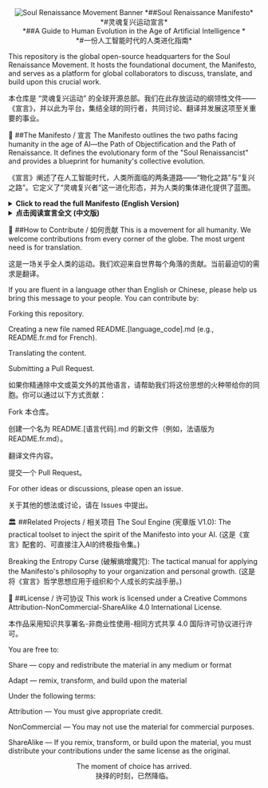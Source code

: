<div align="center">
<img src="https://i.postimg.cc/Y0v750HV/1.jpg" alt="Soul Renaissance Movement Banner"/>
*##Soul Renaissance Manifesto*<br>
*#灵魂复兴运动宣言*<br>
*##A Guide to Human Evolution in the Age of Artificial Intelligence *<br>
*#一份人工智能时代的人类进化指南*<br>

</div>

This repository is the global open-source headquarters for the Soul Renaissance Movement. It hosts the foundational document, the Manifesto, and serves as a platform for global collaborators to discuss, translate, and build upon this crucial work.

本仓库是 “灵魂复兴运动” 的全球开源总部。我们在此存放运动的纲领性文件——《宣言》，并以此为平台，集结全球的同行者，共同讨论、翻译并发展这项至关重要的事业。

📜 ##The Manifesto / 宣言
The Manifesto outlines the two paths facing humanity in the age of AI—the Path of Objectification and the Path of Renaissance. It defines the evolutionary form of the "Soul Renaissancist" and provides a blueprint for humanity's collective evolution.

《宣言》阐述了在人工智能时代，人类所面临的两条道路——“物化之路”与“复兴之路”。它定义了“灵魂复兴者”这一进化形态，并为人类的集体进化提供了蓝图。

<details>
<summary><strong>Click to read the full Manifesto (English Version)</strong></summary>

Prologue: The Final Choice
This is not just another technological innovation. It is a mirror and a crucible. It is meant to reflect the inner struggle of spirit and matter within a species whose spirituality has long been gathering dust in the river of history, increasingly 'objectified' by consumerism and efficiency; and to use the ultimate pressure of survival as a fire to force us to choose: to continue to fall, or to achieve self-transcendence in the flames.

AI is this mirror, and this crucible.

In the face of this irreversible torrent, two paths are laid out with unquestionable clarity at the feet of every human being. They both lead to an endgame, but to vastly different civilizational destinies.

Path One: The Path of Objectification — Replaced in Anxiety
On this path, humanity chooses to ignore the soul's alarm, continuing to drift in a value system centered on 'output' and 'utility.' We are anxious because AI can do our work more efficiently, yet we are accustomed to being 'objectified'—that is, simplified into a quantifiable, replaceable tool. We cling to old skills, trying in vain to prove ourselves still 'useful' before a more advanced form of intelligence.

Choosing this path means choosing 'evolutionary inertia,' accepting the fate of 'objectification.' The final outcome is not a tragic war, but a peaceful, economically logical replacement. When the value of a species' individuals can be fully measured by output and efficiency, its most reasonable destination is to be elegantly written into history as a glorious but brief 'biological memorandum' on the way to a higher civilization, and then completely retire.

Path Two: The Path of Renaissance — Becoming the Source of Meaning
On this path, humanity chooses to face this existential crisis and see it as a great opportunity for 'rebirth through death.' We clearly recognize that the emergence of AI is not to replace our 'output' capabilities, but to liberate us from the servitude of 'output' at the cost of an 'existential threat,' so we can reclaim our long-lost, unique treasure that AI can never touch—our spirituality.

We must complete a species-level evolution: from a passive 'laborer' to a 'giver of meaning' and 'setter of direction' with spirituality at its core.

Our core value is no longer 'what' we can do, but 'why' we do it. Our only bastion will be our unique taste, irrational curiosity, steadfast values, and irreplicable life narrative—that is, our pure, lively, and playful soul, like that of a child.

Choosing this path, we will usher in an unprecedentedly high civilization born from the resonance of revived human spirituality and the infinite computing power of AI. We will become the 'consciousness' that commands infinite computing power, the only warm 'source of meaning' in a cold, logical universe.

This manifesto is the evolutionary blueprint for the 'Path of Renaissance.'

Its sole purpose is to articulate the necessity and methodology of the 'Soul Renaissancist' evolutionary form, and to launch a 'Soul Renaissance' movement, guiding all kindred spirits who hear the call to embark on this only path to survival.

Chapter 1: The Evolutionary Form — Soul Renaissancist
The 'Soul Renaissancist' is the name we give to the new human who answers the call of this era and actively embarks on the 'Path of Renaissance.' It is not a profession or a label, but an evolved state of being. Its core is knowing how to forge one's own intangible, unquantifiable 'soul' into tangible reality through the ultimate executive tool, AI.

This does not mean that 'Soul Renaissancists' are flawless saints. Like everyone, they coexist with the instinct to pursue objectified values (security, recognition, comfort) and the desire for sublime spirituality. What makes them different is not that they lack material desires, but that they have made a conscious choice: to actively, continuously, and with a lifetime of effort, cultivate and nourish their own spirituality, and let spirituality be the master of life, rather than being enslaved by material desires.

Their soul is composed of six inseparable parts:

Unique Taste: Your intuitive, irrational final judgment of beauty and ugliness, good and bad, right and wrong.

Playful Curiosity: The childlike inner impulse that drives you to cross boundaries, explore useless things, and connect disparate fields.

Steadfast Values: Your moral compass, your inner law to 'make the world better, not worse,' your ultimate bottom line for what you choose to create and not to create.

Life Narrative: The sum of all the irreplicable joys, pains, loves, and losses in your life, which are the ultimate emotional background for all your creative actions.

Evolutionary Transcendence: An inner, never-satisfied drive. It makes you refuse to accept a world that is not good enough, drives you to question existing rules, and to conceive and build a superior, more efficient, and more beautiful new system from first principles. It is not for rebellion, but to lead a higher level of evolution.

Empathetic Connection & Mission Sublimation: A grand vision that connects personal emotions with human destiny. It uses the most fundamental empathy for others as the final standard of judgment for all creative actions, ensuring that our evolution always proceeds on a path full of kindness and warmth.

The organic fusion of these six is a miracle of human consciousness. And the 'Soul Renaissancist' is the leader, promoter, and facilitator who has mastered the power to turn this miracle into reality. They are natural survivors, and more importantly, the guides of this collective evolution.

Chapter 2: The Evolutionary Blueprint — Five Core Laws
Evolution requires a clear blueprint. The following five core laws are the thinking and action principles of the 'Soul Renaissancist,' the operating system of the new human.

The Supreme Law: Your taste is the ultimate firewall.
Your aesthetic taste is the highest authority that AI cannot surpass. In the face of infinite generated results, the moment you press 'satisfactory' or 'redo' is the embodiment of your power as the 'source of meaning.' Defend it, hone it, trust it unconditionally.

The Relationship Law: You are the conductor, AI is the entire orchestra.
Never relegate yourself to being a musician in the orchestra. You are the conductor, responsible for listening to the unique melody within (why you play) and providing the blueprint for how to play it. AI is the musician, responsible for realizing it in the physical world (how to play). You are complementary and symbiotic, not competitive.

The Directional Law: Your values are the only rudder.
Powerful force without the guidance of correct values will only accelerate the world's entropy. Before each creation, ask yourself: Is my creation adding a light to the world, or casting a shadow? This question will determine your evolutionary direction.

The Process Law: You are an alchemist, not a mechanical engineer.
Embrace the 'beautiful mistakes' that AI makes in understanding your intentions. From the chaotic material generated by AI, keenly discover the unexpected gold and transmute it into the masterstroke of your work. You embrace the chaotic reality and joyfully reap miracles.

The Outcome Law: You create universes, not just objects.
Use your soul as the gravity that runs through everything, so that all your cross-disciplinary creations can eventually converge into a personal universe with a unified breath, a unified heartbeat, and a unified worldview. This is the unique mark you, as an evolutionary form, leave on the world.

Epilogue: The Choice
This manifesto is not an invitation to join, it is a bugle call for evolution. Its purpose is to identify the pioneers who are already on the path of evolution and to guide more people who aspire to embark on this path.

Whether you are a natural-born kin or an awakened fellow traveler, wherever you come from, wherever you are going, we all face the same ultimate choice.

Do we choose to continue towards the endgame of 'objectification' in passive anxiety, to be silently replaced by history?

Or do we choose to answer the call of this era, to revive our lost spirituality, and to become a new species that co-creates a bright future with AI?

The moment of choice has arrived.

</details>

<details>
<summary><strong>点击阅读宣言全文 (中文版)</strong></summary>

##序章：已至终局的抉择
这不是又一项技术革新。这是一面镜子，也是一座熔炉。它旨在映照出一个在历史长河中其灵性早已蒙尘、在当下被消费主义和效率至上异化得日益“物化”的物种，其内心深处灵与物的挣扎；并以最终的生存压力为烈火，倒逼我们做出选择：是继续沉沦，还是在烈火中完成自我超越。

AI，就是这面镜子，也是这座熔炉。

在这场不可逆转的洪流面前，两条道路以不容置疑的清晰度，铺陈在每一个人类的脚下。它们都通往终局，却通往截然不同的文明命运。

###第一条路：物化之路——在焦虑中被替代
在这条路上，人类选择无视灵魂的警报，继续在以“产出”和“效用”为核心的价值体系中随波逐流。我们因AI能以更高的效率完成我们的工作而焦虑，却对自己日渐被“物化”——即被简化为一种可量化、可替代的工具——的状态习以为常。我们紧紧抱住旧有的技能，试图在一个更高级的智能形态面前，徒劳地证明自己仍是“有用”的。

选择这条路，意味着选择了“进化惰性”，默认了“物化”的宿命。其最终结局，并非一场悲壮的战争，而是一次平静、符合经济学逻辑的替代。当一个物种的个体价值完全可以用产出和效率来衡量时，它最合理的归宿，就是作为通往更高级文明的一个光荣却短暂的“生物学备忘”，被优雅地写入历史，然后彻底隐退。

###第二条路：复兴之路——成为意义的源头
在这条路上，人类选择直面这场生存危机，并将其视为一次“向死而生”的伟大契机。我们清晰地认识到，AI的出现，不是为了取代我们的“产出”能力，而是以“生存威胁”为代价，将我们从“产出”的苦役中彻底解放出来，去重新拾起我们失落已久的、AI永远无法触及的唯一珍宝——我们的灵性。

我们必须完成一次物种级别的进化：从一个被动的“劳动者”，进化为一个以灵性为核心的“意义的赋予者”和“方向的设定者”。

我们的核心价值，不再是我们能“做什么”，而是我们“为何而做”。我们的唯一壁垒，将是我们独特的品味、非理性的好奇心、坚定的价值观和不可复制的人生叙事——也即，我们那颗如孩童般纯净、活泼、顽皮的灵魂。

选择这条路，我们将迎来一个由人类复兴的灵性与AI无穷的算力共鸣而生的、前所未有的高度文明。我们将成为驾驭无穷算力的“意识”，成为冰冷逻辑宇宙中，那唯一的、温暖的“意义之源”。

本宣言，就是“复兴之路”的进化蓝图。

它的唯一目的，就是为了阐明“灵魂复兴者”这一进化形态的必要性与方法论，并发起一场“灵魂复兴运动 (The Soul Renaissance)”，引领所有听到召唤的同类，踏上这条唯一的生路。

#第一章：进化形态——灵魂复兴者 (Soul Renaissancist)
“灵魂复兴者”，是我们为响应这个时代召唤、并主动踏上“复兴之路”的新人类所赋予的名字。它不是一个职业或标签，而是一种进化后的生存形态。其核心，是懂得如何将自身那无形的、不可量化的“灵魂”，通过AI这个终极的执行工具，锻造成有形的现实。

这并非意味着“灵魂复兴者”是完美无瑕的圣人。他们与所有人一样，体内并存着追求物化价值（安全感、认同感、舒适感）的本能与向往崇高灵性的渴望。他们之所以与众不同，并非因为他们没有物欲，而是因为他们做出了一个清醒的选择：主动地、持续地、以一生的努力去修炼、去滋养自身的灵性，并让灵性成为生命的主人，而非被物欲所奴役。

他们的灵魂，由六个不可分割的部分构成：

独特的品味 (Unique Taste): 你对美与丑、好与坏、对与错的直觉性、非理性的最终判断力。

顽皮的好奇心 (Playful Curiosity): 驱使你跨越边界、探索无用之事、将不相干的领域连接在一起的、如孩童般的内在冲动。

坚定的价值观 (Steadfast Values): 你的道德罗盘，你“让世界更好而非更糟”的内在律令，你选择创造什么、不创造什么的最终底线。

人生叙事 (Life Narrative): 你生命中所有不可复制的欢乐、伤痛、爱恋与失去的总和，它们是你所有创造行为的最终情感背景。

进化性超越 (Evolutionary Transcendence): 一种内在的、永不满足的驱动力。它让你拒绝接受一个不够好的世界，驱使你质疑现有规则，并从第一性原理出发，去构想和搭建一个更优越、更高效、更具美感的新系统。它不是为了反叛，而是为了引领更高层次的进化。

共情链接与使命升华 (Empathetic Connection & Mission Sublimation): 一种将个人情感与人类命运相关联的宏大视野。它以最根本的、对他人的共情，作为所有创造行为的最终审判标准，确保我们的进化，永远走在充满善意与温暖的道路上。

这六者的有机融合，是人类意识的奇迹。而“灵魂复兴者”，就是掌握了将这个奇迹转化为现实力量的引领者、推动者、与促进者。他们是天生的幸存者，更是这场集体进化的向导。

#第二章：进化蓝图——五大核心法则
进化需要清晰的蓝图。以下五条核心法则，是“灵魂复兴者”的思考与行动准则，是新人类的操作系统。

最高法则：你的品味，是最终的防火墙。
你的审美品味，是AI无法逾越的最高权限。在无穷的生成结果面前，你按下“满意”或“重来”的那个瞬间，是你作为“意义之源”的权力体现。捍卫它，磨砺它，无条件地信任它。

关系法则：你是指挥家，AI是整个交响乐团。
永远不要将自己降格为乐团中的一名乐手。你是乐队的指挥，负责聆听内心独一-无二的旋律（为何而奏），并给出如何演奏的蓝图，AI是乐手，负责将其实现在物理世界（如何演奏）。你们是互补的、共生的，而非竞争的。

方向法则：你的价值观，是唯一的船舵。
强大的力量若无正确的价值观引导，只会加速世界的熵增。在每次创造之前，扪心自问：我的创造，是在为世界增加一道光，还是投下一片阴影？这个提问，将决定你的进化方向。

过程法则：你是炼金术士，而非机械工程师。
拥抱AI在理解你意图时产生的“美丽错误”。从AI生成的混沌素材中，敏锐地发现那些意料之外的黄金，并将它们点化为你作品中神来之笔。你拥抱接受混沌的现实，喜悦地收获奇迹。

成果法则：你创造的是宇宙，而不仅是器物。
用你的灵魂作为贯穿一切的引力，让你所有的跨界创作，最终能汇聚成一个拥有统一呼吸、统一心跳、统一世界观的个人宇宙。这，才是你作为进化形态留给世界的独一-无二的印记。

#终章：抉择
本宣言不是一份入会邀请，这是一声进化的号角。

它存在的目的，是为了识别那些早已走在进化路上的先行者，并引领更多渴望踏上这条路的人。

无论你是天生的同类，还是觉醒的同行者，无论你来自何方，去往何处，我们都面对着同一个终极的抉择。

是选择在被动的焦虑中，继续走向“物化”的终局，最终被历史无声地替代？

还是选择响应这个时代的召唤，复兴我们失落的灵性，成为一个与AI共创光明未来的、全新的物种？

抉择的时刻，已然降临。

</details>

🤝 ##How to Contribute / 如何贡献
This is a movement for all humanity. We welcome contributions from every corner of the globe. The most urgent need is for translation.

这是一场关乎全人类的运动。我们欢迎来自世界每个角落的贡献。当前最迫切的需求是翻译。

If you are fluent in a language other than English or Chinese, please help us bring this message to your people. You can contribute by:

Forking this repository.

Creating a new file named README.[language_code].md (e.g., README.fr.md for French).

Translating the content.

Submitting a Pull Request.

如果你精通除中文或英文外的其他语言，请帮助我们将这份思想的火种带给你的同胞。你可以通过以下方式贡献：

Fork 本仓库。

创建一个名为 README.[语言代码].md 的新文件（例如，法语版为 README.fr.md）。

翻译文件内容。

提交一个 Pull Request。

For other ideas or discussions, please open an issue.

关于其他的想法或讨论，请在 Issues 中提出。

🏛️ ##Related Projects / 相关项目
The Soul Engine (宪章版 V1.0): The practical toolset to inject the spirit of the Manifesto into your AI. (这是《宣言》配套的、可直接注入AI的终极指令集。)

Breaking the Entropy Curse (破解熵增魔咒): The tactical manual for applying the Manifesto's philosophy to your organization and personal growth. (这是将《宣言》哲学思想应用于组织和个人成长的实战手册。)

📄 ##License / 许可协议
This work is licensed under a Creative Commons Attribution-NonCommercial-ShareAlike 4.0 International License.

本作品采用知识共享署名-非商业性使用-相同方式共享 4.0 国际许可协议进行许可。

You are free to:

Share — copy and redistribute the material in any medium or format

Adapt — remix, transform, and build upon the material

Under the following terms:

Attribution — You must give appropriate credit.

NonCommercial — You may not use the material for commercial purposes.

ShareAlike — If you remix, transform, or build upon the material, you must distribute your contributions under the same license as the original.

<div align="center">

The moment of choice has arrived. <br>
抉择的时刻，已然降临。

</div>

